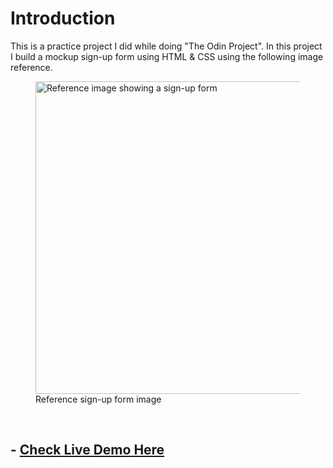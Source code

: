 # Introduction

This is a practice project I did while doing "The Odin Project". In this project I build a mockup sign-up form using HTML &amp; CSS using the following image reference.

<figure><img src="https://cdn.statically.io/gh/TheOdinProject/curriculum/5f37d43908ef92499e95a9b90fc3cc291a95014c/html_css/project-sign-up-form/sign-up-form.png" height="500" alt="Reference image showing a sign-up form"><figcaption>Reference sign-up form image</figcaption></figure><br>

## - [Check Live Demo Here](https://yash-aryan.github.io/sign-up-form/)